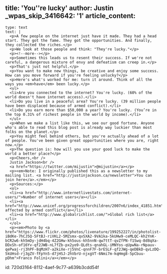 title: 'You''re lucky'
author: Justin
_wpas_skip_3416642: '1'
article_content:
  -
    type: text
    text: |
      <p>A few people on the internet just have it made. They had a head start. They got the fame. They got the opportunities. And finally, they collected the riches.</p>
      <p>We look at those people and think: "They're lucky."</p>
      <p><!--more--></p>
      <p>Sometimes this leads us to resent their success. If we're not careful, a dangerous mixture of envy and defeatism can creep in.</p>
      <p>That's just not helpful.</p>
      <p>You want to make new things, be creative and enjoy some success. How can you move forward if you're feeling unlucky?</p>
      <p>Here's what's worked for me: turn it around. Think of all the ways you <em>have</em> been lucky.</p>
      <ul>
      <li>Are you connected to the internet? You're lucky. (60% of the world doesn't have internet access).</li>
      <li>Do you live in a peaceful area? You're lucky. (39 million people have been displaced because of armed conflict).</li>
      <li>Do you earn more than $50,000 a year? You're lucky. (You’re in the top 0.31% of richest people in the world by income).</li>
      </ul>
      <p>When we make a list like this, we see our good fortune. Anyone who's able to read this blog post is already way luckier than most folks on the planet.</p>
      <p>You might feel behind others, but you're actually ahead of a lot of people. You've been given great opportunities where you are, right now.</p>
      <p>The question is: how will you use your good luck to make the world a better place?</p>
      <p>Cheers,<br />
      Justin Jackson<br />
      <a href="https://twitter.com/mijustin">@mijustin</a></p>
      <p><em>Note: I originally published this as a newsletter to my mailing list. <a href="http://justinjackson.ca/newsletter">You can join here</a>.</em></p>
      <p>Sources:</p>
      <ol>
      <li><a href="http://www.internetlivestats.com/internet-users/">Number of internet users</a></li>
      <li><a href="http://www.unicef.org/progressforchildren/2007n6/index_41851.htm">People affected by armed conflict</a></li>
      <li><a href="http://www.globalrichlist.com/">Global rich list</a></li>
      </ol>
      <p><em>Photo by <a href="https://www.flickr.com/photos/livenature/199252227/in/photolist-iBdKe-7hCJ5Q-5FtBJ-riVKL2-5MZsmx-qvSXA2-9VA1ka-5kUHw9-ceMLQC-kh2YnK-bCR2w6-kh5mDy-jdH4bq-4Z2GHw-kh5ous-kh5nnN-qw7ttT-qvZfPN-f1Swq-8d8qXa-DDxSh-of16Yv-qf2JWB-nL7fZb-px2yo9-QLdts-qnahGL-iMNYos-qUpwNa-rNpauv-qePwaj-rj3hPF-8qMzH7-a2kiXe-rj5VnC-qnnF7F-brESLF-qf2JWg-qeDBkD-qvLzDQ-5kUHsd-rj3gZV-fFpYn5-d7jHSJ-2hVbrU-njxgVT-6Nmi7m-kqHmg8-5pCbuu-pDhm">Franco Folini</a></em></p>
      
id: 720d3164-8112-4aef-9c77-a639b3cdd54f
